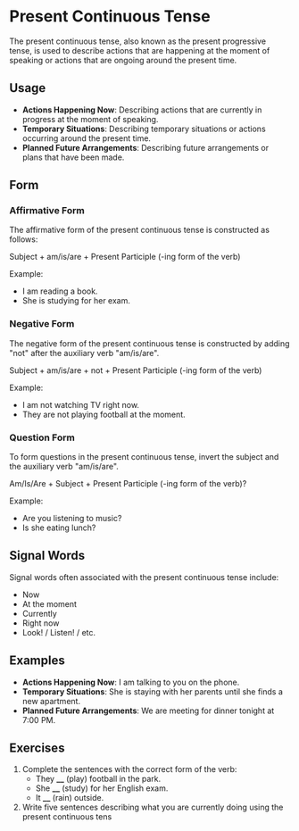 # Present Continuous Tense

The present continuous tense, also known as the present progressive tense, is used to describe actions that are happening at the moment of speaking or actions that are ongoing around the present time.

## Usage

- **Actions Happening Now**: Describing actions that are currently in progress at the moment of speaking.
- **Temporary Situations**: Describing temporary situations or actions occurring around the present time.
- **Planned Future Arrangements**: Describing future arrangements or plans that have been made.

## Form

### Affirmative Form

The affirmative form of the present continuous tense is constructed as follows:

Subject + am/is/are + Present Participle (-ing form of the verb)

Example:

- I am reading a book.
- She is studying for her exam.

### Negative Form

The negative form of the present continuous tense is constructed by adding "not" after the auxiliary verb "am/is/are".

Subject + am/is/are + not + Present Participle (-ing form of the verb)

Example:

- I am not watching TV right now.
- They are not playing football at the moment.

### Question Form

To form questions in the present continuous tense, invert the subject and the auxiliary verb "am/is/are".

Am/Is/Are + Subject + Present Participle (-ing form of the verb)?

Example:

- Are you listening to music?
- Is she eating lunch?

## Signal Words

Signal words often associated with the present continuous tense include:

- Now
- At the moment
- Currently
- Right now
- Look! / Listen! / etc.

## Examples

- **Actions Happening Now**: I am talking to you on the phone.
- **Temporary Situations**: She is staying with her parents until she finds a new apartment.
- **Planned Future Arrangements**: We are meeting for dinner tonight at 7:00 PM.

## Exercises

1. Complete the sentences with the correct form of the verb:
   - They ****\_\_**** (play) football in the park.
   - She ****\_\_**** (study) for her English exam.
   - It ****\_\_**** (rain) outside.
2. Write five sentences describing what you are currently doing using the present continuous tens

